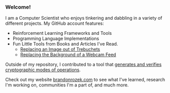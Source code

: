 ### Welcome!

<!--
**Brandon-Rozek/Brandon-Rozek** is a ✨ _special_ ✨ repository because its `README.md` (this file) appears on your GitHub profile.

Here are some ideas to get you started:

- 🔭 I’m currently working on ...
- 🌱 I’m currently learning ...
- 👯 I’m looking to collaborate on ...
- 🤔 I’m looking for help with ...
- 💬 Ask me about ...
- 📫 How to reach me: ...
- 😄 Pronouns: ...
- ⚡ Fun fact: ...
-->

I am a Computer Scientist who enjoys tinkering and dabbling in a variety of different projects. My GitHub account features:
- Reinforcement Learning Frameworks and Tools
- Programming Language Implementations
- Fun Little Tools from Books and Articles I've Read.
  - [Replacing an Image out of Trebuchets](https://github.com/Brandon-Rozek/treimage)
  - [Replacing the Background of a Webcam Feed](https://github.com/Brandon-Rozek/bodypix-background)
  
Outside of my repository, I contributed to a tool that [generates and verifies cryptographic modes of operations](https://github.com/cryptosolvers/CryptoSolve).

Check out my website [brandonrozek.com](https://brandonrozek.com) to see what I've learned, research I'm working on, communities I'm a part of, and much more.
